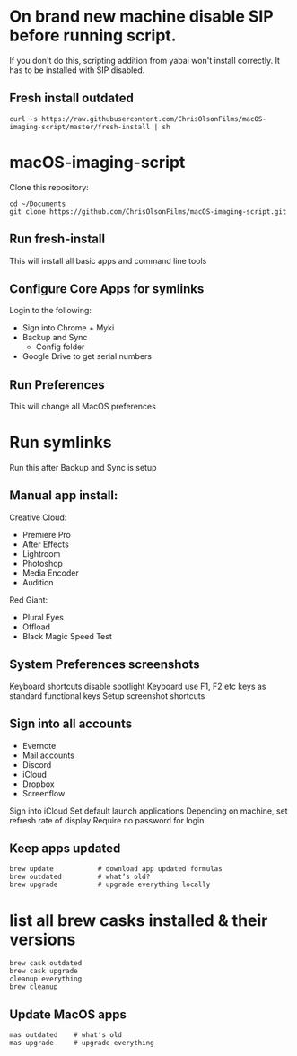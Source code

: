 # On brand new machine disable SIP before running script.
If you don't do this, scripting addition from yabai won't install correctly. It has to be installed with SIP disabled.

## Fresh install outdated
`curl -s https://raw.githubusercontent.com/ChrisOlsonFilms/macOS-imaging-script/master/fresh-install | sh`

# macOS-imaging-script
Clone this repository:

```
cd ~/Documents
git clone https://github.com/ChrisOlsonFilms/macOS-imaging-script.git
```
## Run fresh-install
This will install all basic apps and command line tools

## Configure Core Apps for symlinks
Login to the following: 

 * Sign into Chrome + Myki
 * Backup and Sync
   * Config folder
 * Google Drive to get serial numbers
 
 
 ## Run Preferences
 This will change all MacOS preferences
 
 # Run symlinks
 Run this after Backup and Sync is setup
 
 ## Manual app install:

Creative Cloud:
* Premiere Pro
* After Effects
* Lightroom
* Photoshop
* Media Encoder
* Audition

Red Giant:

* Plural Eyes
* Offload
* Black Magic Speed Test

## System Preferences screenshots

Keyboard shortcuts disable spotlight
Keyboard use F1, F2 etc keys as standard functional keys
Setup screenshot shortcuts 

## Sign into all accounts

* Evernote
* Mail accounts
* Discord
* iCloud
* Dropbox
* Screenflow

Sign into iCloud
Set  default launch applications
Depending on machine, set refresh rate of display
Require no password for login

## Keep apps updated
```
brew update           # download app updated formulas
brew outdated         # what’s old?
brew upgrade          # upgrade everything locally
```

# list all brew casks installed & their versions

```
brew cask outdated
brew cask upgrade
cleanup everything
brew cleanup
```

## Update MacOS apps
```
mas outdated    # what's old
mas upgrade     # upgrade everything
```
